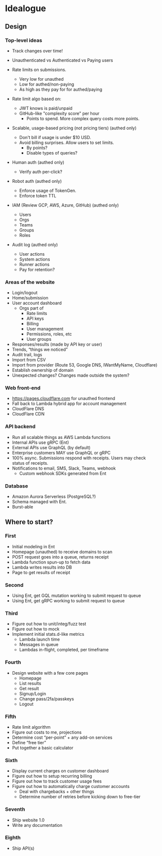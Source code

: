 # Idealogue

## Design

### Top-level ideas

* Track changes over time!

* Unauthenticated vs Authenticated vs Paying users

* Rate limits on submissions.
  * Very low for unauthed
  * Low for authed/non-paying
  * As high as they pay for for authed/paying

* Rate limit algo based on:
  * JWT knows is paid/unpaid
  * GitHub-like "complexity score" per hour
    * Points to spend. More complex query costs more points.

* Scalable, usage-based pricing (not pricing tiers) (authed only)
  * Don't bill if usage is under $10 USD.
  * Avoid billing surprises. Allow users to set limits.
    * By points?
    * Disable types of queries?

* Human auth (authed only)
  * Verify auth per-click?

* Robot auth (authed only)
  * Enforce usage of TokenGen.
  * Enforce token TTL

* IAM (Review GCP, AWS, Azure, GitHub) (authed only)
  * Users
  * Orgs
  * Teams
  * Groups
  * Roles

* Audit log (authed only)
  * User actions
  * System actions
  * Runner actions
  * Pay for retention?

### Areas of the website

* Login/logout
* Home/submission
* User account dashboard
  * Orgs part of
    * Rate limits
    * API keys
    * Billing
    * User management
    * Permissions, roles, etc
    * User groups
* Responses/results (made by API key or user)
* Trends, “things we noticed”
* Audit trail, logs
* Import from CSV
* Import from provider (Route 53, Google DNS, IWantMyName, Cloudflare)
* Establish ownership of domain
* Unexpected changes? Changes made outside the system?

### Web front-end

* <https://pages.cloudflare.com> for unauthed frontend
* Fall back to Lambda hybrid app for account management
* CloudFlare DNS
* CloudFlare CDN

### API backend

* Run all scalable things as AWS Lambda functions
* Internal APIs use gRPC (Ent)
* External APIs use GraphQL (by default)
* Enterprise customers MAY use GraphQL or gRPC
* 100% async. Submissions respond with receipts. Users may check status of receipts.
* Notifications to email, SMS, Slack, Teams, webhook
  * Custom webhook SDKs generated from Ent

### Database

* Amazon Aurora Serverless (PostgreSQL?)
* Schema managed with Ent.
* Burst-able

## Where to start?

### First

* Initial modeling in Ent
* Homepage (unauthed) to receive domains to scan
* POST request goes into a queue, returns receipt
* Lambda function spun-up to fetch data
* Lambda writes results into DB
* Page to get results of receipt

### Second

* Using Ent, get GQL mutation working to submit request to queue
* Using Ent, get gRPC working to submit request to queue

### Third

* Figure out how to unit/integ/fuzz test
* Figure out how to mock
* Implement initial stats.d-like metrics
  * Lambda launch time
  * Messages in queue
  * Lambdas in-flight, completed, per timeframe

### Fourth

* Design website with a few core pages
  * Homepage
  * List results
  * Get result
  * Signup/Login
  * Change pass/2fa/passkeys
  * Logout

### Fifth

* Rate limit algorithm
* Figure out costs to me, projections
* Determine cost “per-point” + any add-on services
* Define “free tier”
* Put together a basic calculator

### Sixth

* Display current charges on customer dashboard
* Figure out how to setup recurring billing
* Figure out how to track customer usage fees
* Figure out how to automatically charge customer accounts
  * Deal with chargebacks + other things
  * Determine number of retries before kicking down to free-tier

### Seventh

* Ship website 1.0
* Write any documentation

### Eighth

* Ship API(s)
